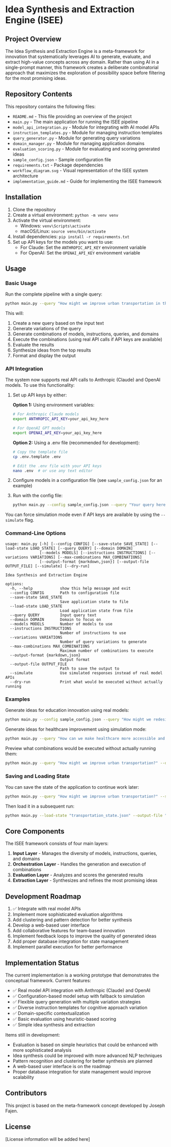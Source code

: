 # Idea Synthesis and Extraction Engine (ISEE)

## Project Overview

The Idea Synthesis and Extraction Engine is a meta-framework for innovation that systematically leverages AI to generate, evaluate, and extract high-value concepts across any domain. Rather than using AI in a single-prompt manner, this framework creates a deliberate combinatorial approach that maximizes the exploration of possibility space before filtering for the most promising ideas.

## Repository Contents

This repository contains the following files:

- `README.md` - This file providing an overview of the project
- `main.py` - The main application for running the ISEE pipeline
- `model_api_integration.py` - Module for integrating with AI model APIs
- `instruction_templates.py` - Module for managing instruction templates
- `query_generator.py` - Module for generating query variations
- `domain_manager.py` - Module for managing application domains
- `evaluation_scoring.py` - Module for evaluating and scoring generated ideas
- `sample_config.json` - Sample configuration file
- `requirements.txt` - Package dependencies
- `workflow_diagram.svg` - Visual representation of the ISEE system architecture
- `implementation_guide.md` - Guide for implementing the ISEE framework

## Installation

1. Clone the repository
2. Create a virtual environment: `python -m venv venv`
3. Activate the virtual environment:
   - Windows: `venv\Scripts\activate`
   - macOS/Linux: `source venv/bin/activate`
4. Install dependencies: `pip install -r requirements.txt`
5. Set up API keys for the models you want to use:
   - For Claude: Set the `ANTHROPIC_API_KEY` environment variable
   - For OpenAI: Set the `OPENAI_API_KEY` environment variable

## Usage

### Basic Usage

Run the complete pipeline with a single query:

```bash
python main.py --query "How might we improve urban transportation in the next decade?" --domain "Urban Planning" --max-combinations 10
```

This will:
1. Create a new query based on the input text
2. Generate variations of the query
3. Generate combinations of models, instructions, queries, and domains
4. Execute the combinations (using real API calls if API keys are available)
5. Evaluate the results
6. Synthesize ideas from the top results
7. Format and display the output

### API Integration

The system now supports real API calls to Anthropic (Claude) and OpenAI models. To use this functionality:

1. Set up API keys by either:

   **Option 1:** Using environment variables:
   ```bash
   # For Anthropic Claude models
   export ANTHROPIC_API_KEY=your_api_key_here
   
   # For OpenAI GPT models
   export OPENAI_API_KEY=your_api_key_here
   ```
   
   **Option 2:** Using a .env file (recommended for development):
   ```bash
   # Copy the template file
   cp .env.template .env
   
   # Edit the .env file with your API keys
   nano .env  # or use any text editor
   ```

2. Configure models in a configuration file (see `sample_config.json` for an example)

3. Run with the config file:
   ```bash
   python main.py --config sample_config.json --query "Your query here"
   ```

You can force simulation mode even if API keys are available by using the `--simulate` flag.

### Command-Line Options

```
usage: main.py [-h] [--config CONFIG] [--save-state SAVE_STATE] [--load-state LOAD_STATE] [--query QUERY] [--domain DOMAIN] 
               [--models MODELS] [--instructions INSTRUCTIONS] [--variations VARIATIONS] [--max-combinations MAX_COMBINATIONS]
               [--output-format {markdown,json}] [--output-file OUTPUT_FILE] [--simulate] [--dry-run]

Idea Synthesis and Extraction Engine

options:
  -h, --help            show this help message and exit
  --config CONFIG       Path to configuration file
  --save-state SAVE_STATE
                        Save application state to file
  --load-state LOAD_STATE
                        Load application state from file
  --query QUERY         Input query text
  --domain DOMAIN       Domain to focus on
  --models MODELS       Number of models to use
  --instructions INSTRUCTIONS
                        Number of instructions to use
  --variations VARIATIONS
                        Number of query variations to generate
  --max-combinations MAX_COMBINATIONS
                        Maximum number of combinations to execute
  --output-format {markdown,json}
                        Output format
  --output-file OUTPUT_FILE
                        Path to save the output to
  --simulate            Use simulated responses instead of real model APIs
  --dry-run             Print what would be executed without actually running
```

### Examples

Generate ideas for education innovation using real models:

```bash
python main.py --config sample_config.json --query "How might we redesign education systems to better prepare students for future challenges?" --domain "Education" --models 2 --instructions 5 --variations 3 --max-combinations 15 --output-file "education_ideas.md"
```

Generate ideas for healthcare improvement using simulation mode:

```bash
python main.py --query "How can we make healthcare more accessible and affordable for everyone?" --domain "Healthcare" --models 2 --instructions 3 --variations 2 --output-format json --output-file "healthcare_ideas.json" --simulate
```

Preview what combinations would be executed without actually running them:

```bash
python main.py --query "How might we improve urban transportation?" --domain "Urban Planning" --dry-run
```

### Saving and Loading State

You can save the state of the application to continue work later:

```bash
python main.py --query "How might we improve urban transportation?" --save-state "transportation_state.json"
```

Then load it in a subsequent run:

```bash
python main.py --load-state "transportation_state.json" --output-file "transportation_ideas.md"
```

## Core Components

The ISEE framework consists of four main layers:

1. **Input Layer** - Manages the diversity of models, instructions, queries, and domains
2. **Orchestration Layer** - Handles the generation and execution of combinations
3. **Evaluation Layer** - Analyzes and scores the generated results
4. **Extraction Layer** - Synthesizes and refines the most promising ideas

## Development Roadmap

1. ✅ Integrate with real model APIs
2. Implement more sophisticated evaluation algorithms
3. Add clustering and pattern detection for better synthesis
4. Develop a web-based user interface
5. Add collaborative features for team-based innovation
6. Implement feedback loops to improve the quality of generated ideas
7. Add proper database integration for state management
8. Implement parallel execution for better performance

## Implementation Status

The current implementation is a working prototype that demonstrates the conceptual framework. Current features:

- ✅ Real model API integration with Anthropic (Claude) and OpenAI
- ✅ Configuration-based model setup with fallback to simulation
- ✅ Flexible query generation with multiple variation strategies
- ✅ Diverse instruction templates for cognitive approach variation
- ✅ Domain-specific contextualization
- ✅ Basic evaluation using heuristic-based scoring
- ✅ Simple idea synthesis and extraction

Items still in development:

- Evaluation is based on simple heuristics that could be enhanced with more sophisticated analysis
- Idea synthesis could be improved with more advanced NLP techniques
- Pattern recognition and clustering for better synthesis are planned
- A web-based user interface is on the roadmap
- Proper database integration for state management would improve scalability

## Contributors

This project is based on the meta-framework concept developed by Joseph Fajen.

## License

[License information will be added here]
